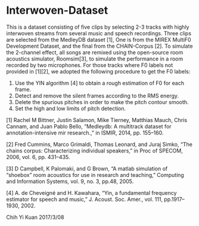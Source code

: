 # Interwoven-Dataset

This is a dataset consisting of five clips by selecting 2-3 tracks with highly interwoven streams from several music and speech recordings. Three clips are selected from the MedleyDB dataset [1], One is from the MIREX MultiF0 Development Dataset, and the final from the CHAIN-Corpus [2]. To simulate the 2-channel effect, all songs are remixed using the open-source room acoustics simulator, Roomsim[3], to simulate the performance in a room recorded by two microphones. For those tracks where F0 labels not provided in [1][2], we adopted the following procedure to get the F0 labels:

1. Use the YIN algorithm [4] to obtain a rough estimation of F0 for each frame.
2. Detect and remove the silent frames according to the RMS energy.
3. Delete the spurious pitches in order to make the pitch contour smooth.
4. Set the high and low limits of pitch detection.  

[1] Rachel M Bittner, Justin Salamon, Mike Tierney, Matthias Mauch, Chris Cannam, and Juan Pablo Bello, “Medleydb: A multitrack dataset for annotation-intensive mir research.,” in ISMIR, 2014, pp. 155–160.

[2] Fred Cummins, Marco Grimaldi, Thomas Leonard, and Juraj Simko, “The chains corpus: Characterizing individual speakers,” in Proc of SPECOM, 2006, vol. 6, pp. 431–435.

[3] D Campbell, K Palomaki, and G Brown, “A matlab simulation of “shoebox” room acoustics for use in research and teaching,” Computing and Information Systems, vol. 9, no. 3, pp.48, 2005.

[4] A. de Cheveigné and H. Kawahara, “Yin, a fundamental frequency estimator for speech and music,” J. Acoust. Soc. Amer., vol. 111, pp.1917–1930, 2002.

Chih Yi Kuan 2017/3/08
